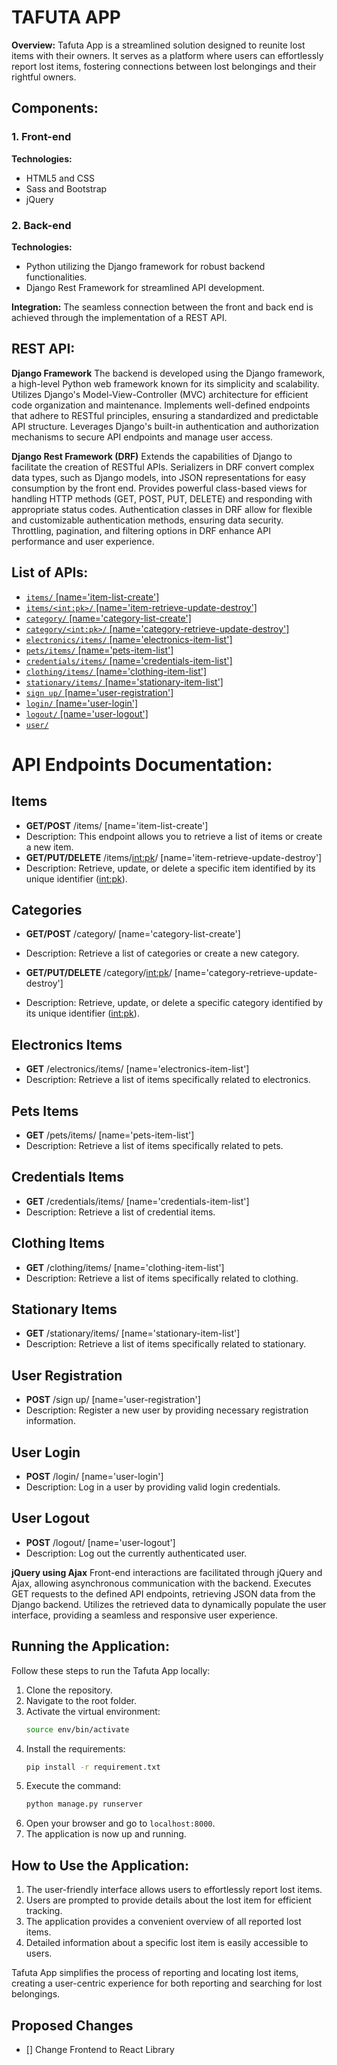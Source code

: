 # TAFUTA APP

**Overview:**
Tafuta App is a streamlined solution designed to reunite lost items with their owners. It serves as a platform where users can effortlessly report lost items, fostering connections between lost belongings and their rightful owners.

## Components:

### 1. Front-end

**Technologies:**
- HTML5 and CSS
- Sass and Bootstrap
- jQuery

### 2. Back-end

**Technologies:**
- Python utilizing the Django framework for robust backend functionalities.
- Django Rest Framework for streamlined API development.

**Integration:**
The seamless connection between the front and back end is achieved through the implementation of a REST API.

## REST API:
**Django Framework**
The backend is developed using the Django framework, a high-level Python web framework known for its simplicity and scalability.
Utilizes Django's Model-View-Controller (MVC) architecture for efficient code organization and maintenance.
Implements well-defined endpoints that adhere to RESTful principles, ensuring a standardized and predictable API structure.
Leverages Django's built-in authentication and authorization mechanisms to secure API endpoints and manage user access.

**Django Rest Framework (DRF)**
Extends the capabilities of Django to facilitate the creation of RESTful APIs.
Serializers in DRF convert complex data types, such as Django models, into JSON representations for easy consumption by the front end.
Provides powerful class-based views for handling HTTP methods (GET, POST, PUT, DELETE) and responding with appropriate status codes.
Authentication classes in DRF allow for flexible and customizable authentication methods, ensuring data security.
Throttling, pagination, and filtering options in DRF enhance API performance and user experience.

## List of APIs:
- [`items/` [name='item-list-create']](#)
- [`items/<int:pk>/` [name='item-retrieve-update-destroy']](#)
- [`category/` [name='category-list-create']](#)
- [`category/<int:pk>/` [name='category-retrieve-update-destroy']](#)
- [`electronics/items/` [name='electronics-item-list']](#)
- [`pets/items/` [name='pets-item-list']](#)
- [`credentials/items/` [name='credentials-item-list']](#)
- [`clothing/items/` [name='clothing-item-list']](#)
- [`stationary/items/` [name='stationary-item-list']](#)
- [`sign up/` [name='user-registration']](#)
- [`login/` [name='user-login']](#)
- [`logout/` [name='user-logout']](#)
- [`user/`](#)



# API Endpoints Documentation:
## Items
- **GET/POST** /items/ [name='item-list-create']
- Description: This endpoint allows you to retrieve a list of items or create a new item.
- **GET/PUT/DELETE** /items/<int:pk>/ [name='item-retrieve-update-destroy']
- Description: Retrieve, update, or delete a specific item identified by its unique identifier (<int:pk>).

## Categories
- **GET/POST** /category/ [name='category-list-create']
- Description: Retrieve a list of categories or create a new category.

- **GET/PUT/DELETE** /category/<int:pk>/ [name='category-retrieve-update-destroy']
- Description: Retrieve, update, or delete a specific category identified by its unique identifier (<int:pk>).

## Electronics Items
- **GET** /electronics/items/ [name='electronics-item-list']
- Description: Retrieve a list of items specifically related to electronics.

## Pets Items
- **GET** /pets/items/ [name='pets-item-list']
- Description: Retrieve a list of items specifically related to pets.

## Credentials Items
- **GET** /credentials/items/ [name='credentials-item-list']
- Description: Retrieve a list of credential items.

## Clothing Items
- **GET** /clothing/items/ [name='clothing-item-list']
- Description: Retrieve a list of items specifically related to clothing.

## Stationary Items
- **GET** /stationary/items/ [name='stationary-item-list']
- Description: Retrieve a list of items specifically related to stationary.

## User Registration
- **POST** /sign up/ [name='user-registration']
- Description: Register a new user by providing necessary registration information.

## User Login
- **POST** /login/ [name='user-login']
- Description: Log in a user by providing valid login credentials.

## User Logout
- **POST** /logout/ [name='user-logout']
- Description: Log out the currently authenticated user.


**jQuery using Ajax**
Front-end interactions are facilitated through jQuery and Ajax, allowing asynchronous communication with the backend.
Executes GET requests to the defined API endpoints, retrieving JSON data from the Django backend.
Utilizes the retrieved data to dynamically populate the user interface, providing a seamless and responsive user experience.

## Running the Application:

Follow these steps to run the Tafuta App locally:

1. Clone the repository.
2. Navigate to the root folder.
3. Activate the virtual environment:
   ```bash
   source env/bin/activate
   ```
4. Install the requirements:
   ```bash
   pip install -r requirement.txt
   ```
5. Execute the command:
   ```bash
   python manage.py runserver
   ```
6. Open your browser and go to `localhost:8000`.
7. The application is now up and running.

## How to Use the Application:

1. The user-friendly interface allows users to effortlessly report lost items.
2. Users are prompted to provide details about the lost item for efficient tracking.
3. The application provides a convenient overview of all reported lost items.
4. Detailed information about a specific lost item is easily accessible to users.

Tafuta App simplifies the process of reporting and locating lost items, creating a user-centric experience for both reporting and searching for lost belongings.

## Proposed Changes
- [] Change Frontend to React Library 